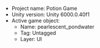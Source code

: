 <!-- UNITY CODE ASSIST INSTRUCTIONS START -->
- Project name: Potion Game
- Unity version: Unity 6000.0.40f1
- Active game object:
  - Name: pearlescent_pondwater
  - Tag: Untagged
  - Layer: UI
<!-- UNITY CODE ASSIST INSTRUCTIONS END -->
